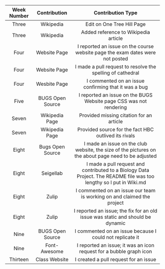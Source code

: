 | Week Number |Contribution |Contribution Type|
|:-------:|:-----------:|:----------------:|
| Three  | Wikipedia    | Edit on One Tree Hill Page |
| Three  | Wikipedia    | Added reference to Wikipedia article |
| Four   | Website Page | I reported an issue on the course website page the exam dates were not posted |
| Four   | Website Page | I made a pull request to resolve the spelling of cathedral | 
| Four   | Wesbite Page | I commented on an issue confirming that it was a bug |
| Five   | BUGS Open Source | I reported an issue on the BUGS Website page CSS was not rendering |
| Seven  | Wikipedia Page | Provided missing citation for an article |
| Seven  | Wikipedia Page | Provided source for the fact HBC outlived its rivals |
| Eight  | Bugs Open Source | I made an issue on the club website, the size of the pictures on the about page need to be adjusted |
| Eight  | Seigellab | I made a pull request and contributed to a Biology Data Project. The README file was too lengthy so I put in Wiki.md |
| Eight  | Zulip | I commented on an issue our team is working on and claimed the project |
| Eight  | Zulip | I reported an issue; the fix for an old issue was static and should be dynamic | 
| Nine   | BUGS Open Source | I commented on an issue because I could not replicate it|
| Nine   | Font-Awesome | I reported an issue; it was an icon request for a bubble graph icon|
|Thirteen| Class Website| I created a pull request for an issue|
